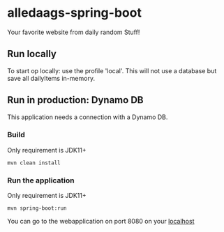 # alledaags-spring-boot

Your favorite website from daily random Stuff!

## Run locally
To start op locally: use the profile 'local'. This will not use a database but save all dailyItems in-memory. 

## Run in production: Dynamo  DB
This application needs a connection with a Dynamo DB.

### Build
Only requirement is JDK11+ 
```shell script
mvn clean install
```

### Run the application
Only requirement is JDK11+ 
```shell script
mvn spring-boot:run
```
You can go to the webapplication on port 8080 on your [localhost](http://localhost)
